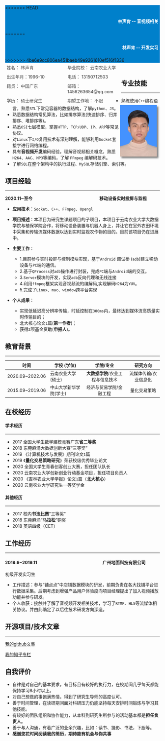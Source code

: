 <div style="background-color: #0080cb;width: 100%;">
<<<<<<< HEAD
	<h4 style="color: white;text-align: right;padding: 5px;">林声肯 -- 音视频相关</h4>
=======
	<h4 style="color: white;text-align: right;padding: 5px;">林声肯 -- 开发实习</h4>
>>>>>>> 4be6e9cc806ea451baeb49e9261610ef516f1336
</div>
<div style="float: left;display: flex;flex-wrap: wrap;width: 75%;justify-content: space-between;">
    <div style="width: 45%;font-weight: 500;color: #4c4c4c;font-size: 14px;margin: 5px;">姓名： 林声肯</div>
    <div style="width: 45%;font-weight: 500;color: #4c4c4c;font-size: 14px;margin: 5px;">毕业院校： 云南农业大学</div>
    <div style="width: 45%;font-weight: 500;color: #4c4c4c;font-size: 14px;margin: 5px;">出生年月：1996-10</div>
    <div style="width: 45%;font-weight: 500;color: #4c4c4c;font-size: 14px;margin: 5px;">电话： 13150712503</div>
    <div style="width: 45%;font-weight: 500;color: #4c4c4c;font-size: 14px;margin: 5px;">籍贯： 中国广东</div>
    <div style="width: 45%;font-weight: 500;color: #4c4c4c;font-size: 14px;margin: 5px;">邮箱： 1456263654@qq.com</div>
    <div style="width: 45%;font-weight: 500;color: #4c4c4c;font-size: 14px;margin: 5px;">学历： 硕士研究生</div>
    <div style="width: 45%;font-weight: 500;color: #4c4c4c;font-size: 14px;margin: 5px;">期望工作地： 不限</div>
</div>
<div>
    <div style="float: right;margin-right: 10px;">
        <img src="my.jpg" width="120px" height="167px" style="box-shadow: 5px 5px 5px rgba(0,0,0,.5);">
    </div>
</div>
　　　　　　　　　　　　

## 专业技能

------

- 熟练使用`C++`编程语言，熟悉`STL`下常见容器的数据结构，了解`python`、`JS`。
- 熟悉数据结构常见算法，比如排序算法(快速排序、归并排序、堆排序等)。
- 熟悉`OSI`七层模型，掌握`HTTP`、`TCP/UDP`、`IP`、`ARP`等常见协议。
- 对`Linux`下`I/O`复用技术有深刻理解，能够利用`Socket`套接字进行网络编程。
- 具有**音视频开发**编码经验，理解音视频相关概念，熟悉`H264`、`AAC`、`MP3`等编码，了解 `FFmpeg` 编解码技术。
- 了解`SQL`在整个架构中的执行过程、`MySQL`存储引擎、索引等。

## 项目经验

-----
**2020.11~至今** 　　　　　　　　　　　　　　　  **移动设备实时投屏与监视**

- **应用技术**：`Socket`、`C++`、`FFmpeg`、`Opengl`

- **项目描述**：本项目为研究生课题项目的子项目，本项目于云南农业大学大数据学院与植保学院合作，将移动设备装置与机器人身上，并让它在室外农田环境中采集和传输流媒体数据以达到实时监视农作物的目的。目前该项目仍在进展中。
- **主要工作**：
  * 1.目前参与实时投屏与控制模块实现，基于`Android` 调试桥 (`adb`)建立移动设备与`PC`端的通信。
  * 2.基于`QProcess`对`adb`操作进行封装，完成`PC`端与`Android`端的交互。
  * 3.`Server`模块的开发，实现`adb`反向代理和无线连接
  * 4.利用`ffmpeg`框架实现音视频流的编解码,实现解码`H264`为`YUV`。
  * 5.完成了`Linux`、`mac`、`window`跨平台实现
  
- **个人成果**：
  - 实现低延迟高分辨率传输，时延控制在`300ms`内，最终达到媒体流高质量实时传输目的；
  - 北大核心论文`1`篇(**第一作者**)；
  - 获得`2`项基金资助(**申报人**)。

## 教育背景

----

| 时间            | 学校 (学位)                   |           学院/专业           |       研究方向        |
| --------------- | ---------------------- | :---------------------------: | :-------------------: |
| 2020.09~2022.06 | 云南农业大学(硕士)     | **大数据学院**/农业工程与信息技术 | 流媒体传输/农业信息化 |
| 2015.09~2019.06 | 中山大学新华学院(学士) |    经济与贸易学院/金融工程    |     量化交易策略      |

## 在校经历

#### 学术经历
-----
- 2017 全国大学生数学建模竞赛广东**省二等奖**
- 2018 东莞麻涌大数据创新大赛“三等奖”
- 2019 《计算机技术与发展》期刊论文`1`篇
- 2019 《**量化交易策略研究**》荣获校级优秀毕业论文
- 2020 全国大学生青春创客创业大赛，担任团队队长
- 2020 云南农业大学创新创业行动基金项目，担任项目负责人
- 2020 《吉林农业大学学报》论文`1`篇（**北大核心**）
- 2020 云南农业大学研究生一等奖学金

#### 其他经历
-----
- 2017 校内**书法比赛**"三等奖"
- 2018 东莞麻涌“**马拉松**”铜奖
- 2018 英语四级（CET）



## 工作经历

----

#### 2019.6~2019.11　　　　　　　　　　　　　　　  广州地面科技有限公司
初级开发实习生

- 工作描述：参与“铺点点”中店铺数据模块的研发，前期负责在各大找铺平台进行数据采集。后期考虑到增强产品用户体验度向项目经理提出了加入视频播放功能并参与研发。
- 个人收获：接触并了解了音视频开发相关技术，学习了`RTMP`、`HLS`等流媒体相关协议。并由此确定了以后往技术研发方向深造。









## 开源项目/技术文章
----

[我的github文集](https://linkge-web.gitee.io/kendall-cpp/#/)

[我的知乎专栏](https://www.zhihu.com/people/kge-85-76/columns)

## 自我评价

- 自律是对自己的基本要求，有目标且有较好的执行力，在校期间几乎每天都能保持学习8小时以上。
- 对自己想做的事饱满热情，得到了研究生导师的高度认可。
- 善于时间管理，在读研期间面对科研压力仍能坚持每天安排时间锻炼与学习其他技能。
- 有较好的团队组织和协作能力，从本科到研究生所参与的活动基本都是**担任负责人**。
- 善于与人沟通，有着广泛的业余兴趣，比如：读书、摄影、书法，下厨等。
- **感谢您花时间阅读我的简历，期待能有机会与你共事**

